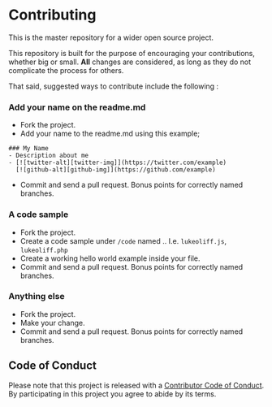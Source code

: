 # Contributing

This is the master repository for a wider open source project.

This repository is built for the purpose of encouraging your contributions, whether big or small. **All** changes are considered, as long as they do not complicate the process for others.

That said, suggested ways to contribute include the following :

### Add your name on the readme.md

* Fork the project.
* Add your name to the readme.md using this example;
```
### My Name
- Description about me
- [![twitter-alt][twitter-img]](https://twitter.com/example)
  [![github-alt][github-img]](https://github.com/example)
```
* Commit and send a pull request. Bonus points for correctly named branches.

### A code sample

* Fork the project.
* Create a code sample under `/code` named <yourname>.<language-file-extension>. I.e. `lukeoliff.js`, `lukeoliff.php`
* Create a working hello world example inside your file.
* Commit and send a pull request. Bonus points for correctly named branches.

### Anything else

* Fork the project.
* Make your change.
* Commit and send a pull request. Bonus points for correctly named branches.

## Code of Conduct

Please note that this project is released with a [Contributor Code of Conduct](CODE_OF_CONDUCT.md). By participating in this project you agree to abide by its terms.
